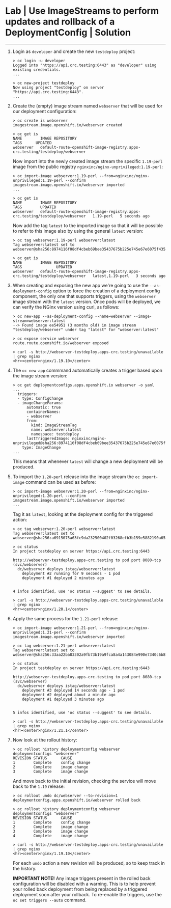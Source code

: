 # Lab | Use ImageStreams to perform updates and rollback of a DeploymentConfig | Solution

---

1. Login as `developer` and create the new `testdeploy` project:

   ```console
   > oc login -u developer
   Logged into "https://api.crc.testing:6443" as "developer" using existing credentials.
   ...

   > oc new-project testdeploy
   Now using project "testdeploy" on server "https://api.crc.testing:6443".
   ...
   ```

2. Create the (empty) image stream named `webserver` that will be used for our
   deployment configuration:

   ```console
   > oc create is webserver
   imagestream.image.openshift.io/webserver created

   > oc get is
   NAME        IMAGE REPOSITORY                                                               TAGS      UPDATED
   webserver   default-route-openshift-image-registry.apps-crc.testing/testdeploy/webserver
   ```

   Now import into the newly created image stream the specific `1.19-perl`
   image from the public registry `nginxinc/nginx-unprivileged:1.19-perl`:

   ```console
   > oc import-image webserver:1.19-perl --from=nginxinc/nginx-unprivileged:1.19-perl --confirm
   imagestream.image.openshift.io/webserver imported
   ...

   > oc get is
   NAME        IMAGE REPOSITORY                                                               TAGS        UPDATED
   webserver   default-route-openshift-image-registry.apps-crc.testing/testdeploy/webserver   1.19-perl   5 seconds ago
   ```

   Now add the tag `latest` to the imported image so that it will be possible to
   refer to this image also by using the general `latest` version:

   ```console
   > oc tag webserver:1.19-perl webserver:latest
   Tag webserver:latest set to webserver@sha256:8974116f08df4cbeb69bee35437675b225e745e67e6075f43523d9f8230a1191.

   > oc get is
   NAME        IMAGE REPOSITORY                                                               TAGS               UPDATED
   webserver   default-route-openshift-image-registry.apps-crc.testing/testdeploy/webserver   latest,1.19-perl   3 seconds ago
   ```

3. When creating and exposing the new app we're going to use the
   `--as-deployment-config` option to force the creation of a deployment config
   component, the only one that supports triggers, using the `webserver` image
   stream with the `latest` version.
   Once pods will be deployed, we can verify the NGinx version using curl, as
   follows:

   ```console
   > oc new-app --as-deployment-config --name=webserver --image-stream=webserver:latest
   --> Found image ee54951 (3 months old) in image stream "testdeploy/webserver" under tag "latest" for "webserver:latest"

   > oc expose service webserver
   route.route.openshift.io/webserver exposed

   > curl -s http://webserver-testdeploy.apps-crc.testing/unavailable | grep nginx
   <hr><center>nginx/1.19.10</center>
   ```

4. The `oc new-app` commmand automatically creates a trigger based upon the image
   stream version:

   ```console
   > oc get deploymentconfigs.apps.openshift.io webserver -o yaml
   ...
     triggers:
     - type: ConfigChange
     - imageChangeParams:
         automatic: true
         containerNames:
         - webserver
         from:
           kind: ImageStreamTag
           name: webserver:latest
           namespace: testdeploy
         lastTriggeredImage: nginxinc/nginx-unprivileged@sha256:8974116f08df4cbeb69bee35437675b225e745e67e6075f43523d9f8230a1191
       type: ImageChange
   ...
   ```

   This means that whenever `latest` will change a new deployment will be
   produced.

5. To import the `1.20-perl` release into the image stream the `oc import-image`
   command can be used as before:

   ```console
   > oc import-image webserver:1.20-perl --from=nginxinc/nginx-unprivileged:1.20-perl --confirm
   imagestream.image.openshift.io/webserver imported
   ...
   ```

   Tag it as `latest`, looking at the deployment config for the triggered
   action:

   ```console
   > oc tag webserver:1.20-perl webserver:latest
   Tag webserver:latest set to webserver@sha256:a6915075a63fc9da232500402f03268efb3b159e5882190a65090fe24510b3a3.

   > oc status
   In project testdeploy on server https://api.crc.testing:6443

   http://webserver-testdeploy.apps-crc.testing to pod port 8080-tcp (svc/webserver)
     dc/webserver deploys istag/webserver:latest
       deployment #2 running for 9 seconds - 1 pod
       deployment #1 deployed 2 minutes ago


   4 infos identified, use 'oc status --suggest' to see details.

   > curl -s http://webserver-testdeploy.apps-crc.testing/unavailable | grep nginx
   <hr><center>nginx/1.20.1</center>
   ```

6. Apply the same process for the `1.21-perl` release:

   ```console
   > oc import-image webserver:1.21-perl --from=nginxinc/nginx-unprivileged:1.21-perl --confirm
   imagestream.image.openshift.io/webserver imported

   > oc tag webserver:1.21-perl webserver:latest
   Tag webserver:latest set to webserver@sha256:33aa22ba83302a9fb73b19a9fca8a4a143084e990e7340c6b88b7318e6a72853.

   > oc status
   In project testdeploy on server https://api.crc.testing:6443

   http://webserver-testdeploy.apps-crc.testing to pod port 8080-tcp (svc/webserver)
     dc/webserver deploys istag/webserver:latest
       deployment #3 deployed 14 seconds ago - 1 pod
       deployment #2 deployed about a minute ago
       deployment #1 deployed 3 minutes ago


   5 infos identified, use 'oc status --suggest' to see details.

   > curl -s http://webserver-testdeploy.apps-crc.testing/unavailable | grep nginx
   <hr><center>nginx/1.21.1</center>
   ```

7. Now look at the rollout history:

   ```console
   > oc rollout history deploymentconfig webserver
   deploymentconfigs "webserver"
   REVISION	STATUS		CAUSE
   1		Complete	config change
   2		Complete	image change
   3		Complete	image change
   ```

   And move back to the initial revision, checking the service will move back
   to the `1.19` release:

   ```console
   > oc rollout undo dc/webserver --to-revision=1
   deploymentconfig.apps.openshift.io/webserver rolled back

   > oc rollout history deploymentconfig webserver
   deploymentconfigs "webserver"
   REVISION	STATUS		CAUSE
   1		Complete	config change
   2		Complete	image change
   3		Complete	image change
   4		Complete	image change

   > curl -s http://webserver-testdeploy.apps-crc.testing/unavailable | grep nginx
   <hr><center>nginx/1.19.10</center>
   ```

   For each `undo` action a new revision will be produced, so to keep track in
   the history.

   **IMPORTANT NOTE!** Any image triggers present in the rolled back
   configuration will be disabled with a warning. This is to help prevent
   your rolled back deployment from being replaced by a triggered deployment
   soon after your rollback.
   To re-enable the triggers, use the `oc set triggers --auto` command.
